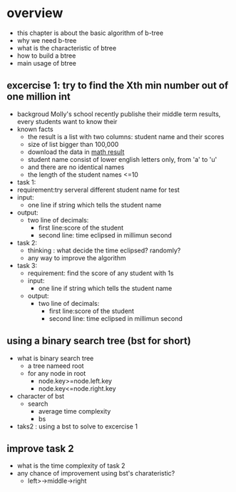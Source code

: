 # overview
- this chapter is about the basic algorithm of b-tree
- why we need b-tree
- what is the characteristic of btree
- how to build a btree
- main usage of btree
## excercise 1: try to find the Xth min number out of one million int
- backgroud
  Molly's school recently publishe their middle term results, every students want to know their 
- known facts
  - the result is a list with two columns: student name and their scores
  - size of list bigger than 100,000
  - download the data in [math result]()
  - student name consist of lower english letters only, from 'a' to 'u'
  - and there are no identical names
  - the length of the student names <=10
-  task 1:
  - requirement:try serveral different student name for test
  - input:
    - one line if string which tells the student name
  - output:
    - two line of decimals:
      -  first line:score of the student
      -  second line: time eclipsed in millimun second
- task 2:
  -  thinking : what decide the time eclipsed? randomly?
  -  any way to improve the algorithm
- task 3:
  - requirement: find the score of any student with 1s
  - input:
    - one line if string which tells the student name
  - output:
    - two line of decimals:
      -  first line:score of the student
      -  second line: time eclipsed in millimun second

## using a binary search tree (bst for short)
- what is binary search tree 
  - a tree nameed root
  - for any node in root
    - node.key>=node.left.key
    - node.key<=node.right.key
- character of bst
  - search 
    - average time complexity
    - bs
- taks2 : using a bst to solve to excercise 1 

## improve  task 2
- what is the time complexity of task 2
- any chance of improvement using bst's charateristic?
  - left>->middle->right
        
